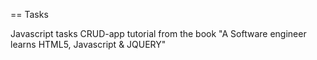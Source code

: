 == Tasks

Javascript tasks CRUD-app tutorial from the book "A Software engineer learns HTML5, Javascript & JQUERY"
